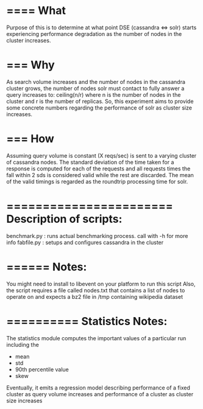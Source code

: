 ====
What
====

Purpose of this is to determine at what point DSE (cassandra <=> solr) starts
experiencing performance degradation as the number of nodes in the cluster
increases. 

===
Why
===
As search volume increases and the number of nodes in the cassandra cluster
grows, the number of nodes solr must contact to fully answer a query increases
to:
                     ceiling(n/r) 
where n is the number of nodes in the cluster and r is the number of replicas.
So, this experiment aims to provide some concrete numbers regarding the
performance of solr as cluster size increases.

===
How
===
Assuming query volume is constant (X reqs/sec) is sent to a varying cluster of
cassandra nodes. The standard deviation of the time taken for a response is
computed for each of the requests and all requests times the fall within 2 sds
is considered valid while the rest are discarded. The mean of the valid timings
is regarded as the roundtrip processing time for solr.

=======================
Description of scripts:
=======================
benchmark.py : runs actual benchmarking process. call with -h for more info
fabfile.py : setups and configures cassandra in the cluster

======
Notes:
======
You might need to install to libevent on your platform to run this script
Also, the script requires a file called nodes.txt that contains a list of nodes
to operate on and expects a bz2 file in /tmp containing wikipedia dataset

==========
Statistics Notes:
==========
The statistics module computes the important values of a particular run
including the 
- mean
- std
- 90th percentile value
- skew

Eventually, it emits a regression model describing performance of a fixed
cluster as query volume increases and performance of a cluster as cluster size
increases
